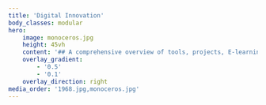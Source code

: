 ```yaml
---
title: 'Digital Innovation'
body_classes: modular
hero:
    image: monoceros.jpg
    height: 45vh
    content: '## A comprehensive overview of tools, projects, E-learnings and open licences'
    overlay_gradient:
        - '0.5'
        - '0.1'
    overlay_direction: right
media_order: '1968.jpg,monoceros.jpg'
---
```


